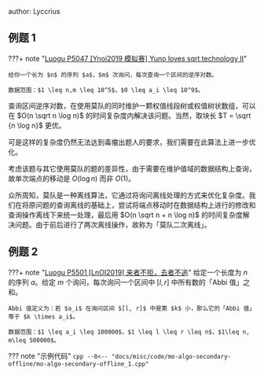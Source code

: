 author: Lyccrius

## 例题 1

???+ note "[Luogu P5047 \[Ynoi2019 模拟赛\] Yuno loves sqrt technology II](https://www.luogu.com.cn/problem/P5047)"
    

    给你一个长为 $n$ 的序列 $a$，$m$ 次询问，每次查询一个区间的逆序对数。

    数据范围：$1 \leq n,m \leq 10^5$，$0 \leq a_i \leq 10^9$。

查询区间逆序对数，在使用莫队的同时维护一颗权值线段树或权值树状数组，可以在 $O(n \sqrt n \log n)$ 的时间复杂度内解决该问题。当然，取块长 $T = \sqrt {n \log n}$ 更优。

可是这样的复杂度仍然无法达到毒瘤出题人的要求，我们需要在此算法上进一步优化。

考虑该题与其它使用莫队的题的差异性，由于需要在维护值域的数据结构上查询，故单次端点的移动是 $O(\log n)$ 而非 $O(1)$。

众所周知，莫队是一种离线算法，它通过将询问离线处理的方式来优化复杂度。我们在将原问题的查询离线的基础上，尝试将端点移动时在数据结构上进行的修改和查询操作离线下来统一处理，最后用 $O(n \sqrt n + n \log n)$ 的时间复杂度解决问题。由于前后进行了两次离线操作，故称为「莫队二次离线」。

## 例题 2

???+ note "[Luogu P5501 \[LnOI2019\] 来者不拒，去者不追](https://www.luogu.com.cn/problem/P5501)"
    给定一个长度为 $n$ 的序列 $a$。给定 $m$ 个询问，每次询问一个区间中 $[l, r]$ 中所有数的「Abbi 值」之和。

    Abbi 值定义为：若 $a_i$ 在询问区间 $[l, r]$ 中是第 $k$ 小，那么它的「Abbi 值」等于 $k \times a_i$。

    数据范围：$1 \leq a_i \leq 100000$，$1 \leq l \leq r \leq n$，$1\leq n, m\leq 500000$。

??? note "示例代码"
    ```cpp
    --8<-- "docs/misc/code/mo-algo-secondary-offline/mo-algo-secondary-offline_1.cpp"
    ```
